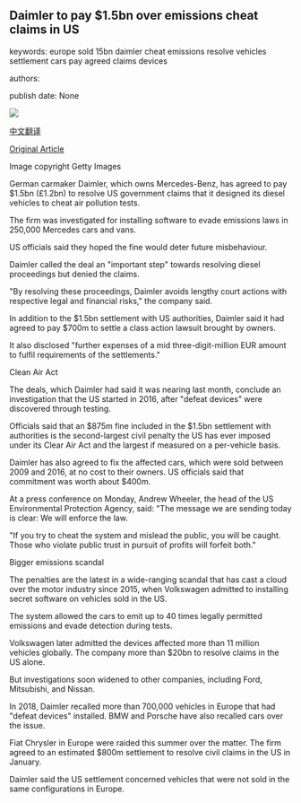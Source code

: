 ## Daimler to pay $1.5bn over emissions cheat claims in US

keywords: europe sold 15bn daimler cheat emissions resolve vehicles settlement cars pay agreed claims devices

authors: 

publish date: None

![](https://ichef.bbci.co.uk/news/1024/branded_news/7BF9/production/_114373713_gettyimages-1220372276.jpg)

[中文翻译](Daimler%20to%20pay%20%241.5bn%20over%20emissions%20cheat%20claims%20in%20US_zh.md)

[Original Article](https://www.bbc.com/news/business-54153126)

Image copyright Getty Images

German carmaker Daimler, which owns Mercedes-Benz, has agreed to pay $1.5bn (£1.2bn) to resolve US government claims that it designed its diesel vehicles to cheat air pollution tests.

The firm was investigated for installing software to evade emissions laws in 250,000 Mercedes cars and vans.

US officials said they hoped the fine would deter future misbehaviour.

Daimler called the deal an "important step" towards resolving diesel proceedings but denied the claims.

"By resolving these proceedings, Daimler avoids lengthy court actions with respective legal and financial risks," the company said.

In addition to the $1.5bn settlement with US authorities, Daimler said it had agreed to pay $700m to settle a class action lawsuit brought by owners.

It also disclosed "further expenses of a mid three-digit-million EUR amount to fulfil requirements of the settlements."

Clean Air Act

The deals, which Daimler had said it was nearing last month, conclude an investigation that the US started in 2016, after "defeat devices" were discovered through testing.

Officials said that an $875m fine included in the $1.5bn settlement with authorities is the second-largest civil penalty the US has ever imposed under its Clear Air Act and the largest if measured on a per-vehicle basis.

Daimler has also agreed to fix the affected cars, which were sold between 2009 and 2016, at no cost to their owners. US officials said that commitment was worth about $400m.

At a press conference on Monday, Andrew Wheeler, the head of the US Environmental Protection Agency, said: "The message we are sending today is clear: We will enforce the law.

"If you try to cheat the system and mislead the public, you will be caught. Those who violate public trust in pursuit of profits will forfeit both."

Bigger emissions scandal

The penalties are the latest in a wide-ranging scandal that has cast a cloud over the motor industry since 2015, when Volkswagen admitted to installing secret software on vehicles sold in the US.

The system allowed the cars to emit up to 40 times legally permitted emissions and evade detection during tests.

Volkswagen later admitted the devices affected more than 11 million vehicles globally. The company more than $20bn to resolve claims in the US alone.

But investigations soon widened to other companies, including Ford, Mitsubishi, and Nissan.

In 2018, Daimler recalled more than 700,000 vehicles in Europe that had "defeat devices" installed. BMW and Porsche have also recalled cars over the issue.

Fiat Chrysler in Europe were raided this summer over the matter. The firm agreed to an estimated $800m settlement to resolve civil claims in the US in January.

Daimler said the US settlement concerned vehicles that were not sold in the same configurations in Europe.